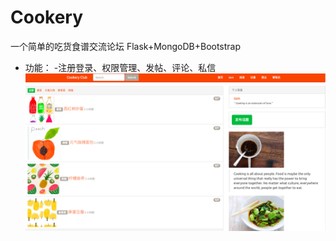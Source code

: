 # Cookery
一个简单的吃货食谱交流论坛
Flask+MongoDB+Bootstrap
- 功能：
-注册登录、权限管理、发帖、评论、私信 
![首页](https://github.com/tangrenyue/Cookery/blob/master/indexpage.png)
